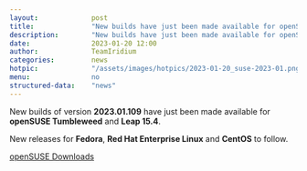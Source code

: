 ```yaml
---
layout: 			post
title:  			"New builds have just been made available for openSUSE"
description: 		"New builds have just been made available for openSUSE Tumbleweed and Leap 15.4. Further releases for Fedora and RHEL to follow."
date:	 			2023-01-20 12:00
author:				TeamIridium
categories:			news
hotpic:				"/assets/images/hotpics/2023-01-20_suse-2023-01.png"
menu: 				no
structured-data:	"news"
---
```

New builds of version **2023.01.109** have just been made available for **openSUSE Tumbleweed** and **Leap 15.4**.     

New releases for **Fedora**, **Red Hat Enterprise Linux** and **CentOS** to follow.   

<a href="/downloads/opensuse" class="button download" title="download Iridium Browser for openSUSE">openSUSE Downloads</a>